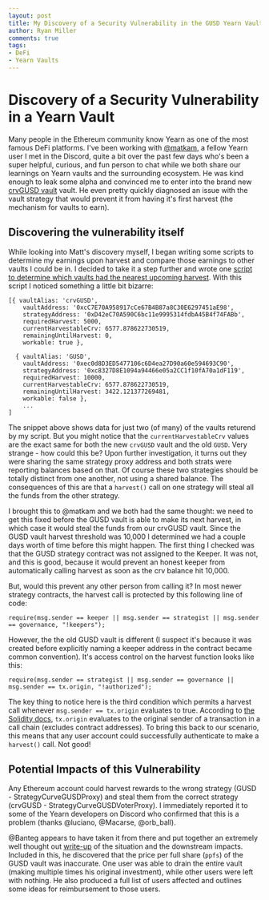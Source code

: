 ```yaml
---
layout: post
title: My Discovery of a Security Vulnerability in the GUSD Yearn Vault
author: Ryan Miller
comments: true
tags:
- DeFi
- Yearn Vaults
---
```

# Discovery of a Security Vulnerability in a Yearn Vault
Many people in the Ethereum community know Yearn as one of the most famous DeFi platforms. I've been working with [@matkam](https://twitter.com/matkam), a fellow Yearn user I met in the Discord, quite a bit over the past few days who's been a super helpful, curious, and fun person to chat while we both share our learnings on Yearn vaults and the surrounding ecosystem. He was kind enough to leak some alpha and convinced me to enter into the brand new [crvGUSD vault](https://etherscan.io/address/0xcC7E70A958917cCe67B4B87a8C30E6297451aE98#code) vault. 
He even pretty quickly diagnosed an issue with the vault strategy that would prevent it from having it's first harvest (the mechanism for vaults to earn).   
## Discovering the vulnerability itself
While looking into Matt's discovery myself, I began writing some scripts to determine my earnings upon harvest and compare those earnings to other vaults I could be in. I decided to take it a step further and wrote one [script to determine which vaults had the nearest upcoming harvest](https://github.com/TheRyanMiller/web3scripts/blob/master/get_harvest_status_of_crv_vaults.js). With this script I noticed something a little bit bizarre: 
```
[{ vaultAlias: 'crvGUSD',
    vaultAddress: '0xcC7E70A958917cCe67B4B87a8C30E6297451aE98',   
    strategyAddress: '0xD42eC70A590C6bc11e9995314fdbA45B4f74FABb',
    requiredHarvest: 5000,
    currentHarvestableCrv: 6577.878622730519,
    remainingUntilHarvest: 0,
    workable: true },

  { vaultAlias: 'GUSD',
    vaultAddress: '0xec0d8D3ED5477106c6D4ea27D90a60e594693C90',   
    strategyAddress: '0xc8327D8E1094a94466e05a2CC1f10fA70a1dF119',
    requiredHarvest: 10000,
    currentHarvestableCrv: 6577.878622730519,
    remainingUntilHarvest: 3422.121377269481,
    workable: false },
    ...
]
```
The snippet above shows data for just two (of many) of the vaults returend by my script. But you might notice that the `currentHarvestableCrv` values are the exact same for both the new `crvGUSD` vault and the old `GUSD`. Very strange - how could this be? Upon further investigation, it turns out they were sharing the same strategy proxy address and both strats were reporting balances based on that. Of course these two strategies should be totally distinct from one another, not using a shared balance. The consequences of this are that a `harvest()` call on one strategy will steal all the funds from the other strategy.  

I brought this to @matkam and we both had the same thought: we need to get this fixed before the GUSD vault is able to make its next harvest, in which case it would steal the funds from our crvGUSD vault. Since the GUSD vault harvest threshold was 10,000 I determined we had a couple days worth of time before this might happen. The first thing I checked was that the GUSD strategy contract was not assigned to the Keeper. It was not, and this is good, because it would prevent an honest keeper from automatically calling harvest as soon as the crv balance hit 10,000. 

But, would this prevent any other person from calling it? In most newer strategy contracts, the harvest call is protected by this following line of code:
```
require(msg.sender == keeper || msg.sender == strategist || msg.sender == governance, "!keepers");
```

However, the the old GUSD vault is different (I suspect it's because it was created before explicitly naming a keeper address in the contract became common convention). It's access control on the harvest function looks like this:
```
require(msg.sender == strategist || msg.sender == governance || msg.sender == tx.origin, "!authorized");
```
The key thing to notice here is the third condition which permits a harvest call whenever `msg.sender == tx.origin` evaluates to true. According to [the Solidity docs](https://swcregistry.io/docs/SWC-115#:~:text=Description,calls%20into%20a%20malicious%20contract.), `tx.origin` evaluates to the original sender of a transaction in a call chain (excludes contract addresses). To bring this back to our scenario, this means that any user account could successfully authenticate to make a `harvest()` call. Not good! 

## Potential Impacts of this Vulnerability
Any Ethereum account could harvest rewards to the wrong strategy (GUSD - StrategyCurveGUSDProxy) and steal them from the correct strategy (crvGUSD - StrategyCurveGUSDVoterProxy). I immediately reported it to some of the Yearn developers on Discord who confirmed that this is a problem (thanks @luciano, @Macarse, @orb_ball).  

@Banteg appears to have taken it from there and put together an extremely well thought out [write-up](https://hackmd.io/ue6qFQ1jTBq47aJNQGaXHA) of the situation and the downstream impacts. Included in this, he discovered that the price per full share (`ppfs`) of the GUSD vault was inaccurate. One user was able to drain the entire vault (making multiple times his original investment), while other users were left with nothing. He also produced a full list of users affected and outlines some ideas for reimbursement to those users.